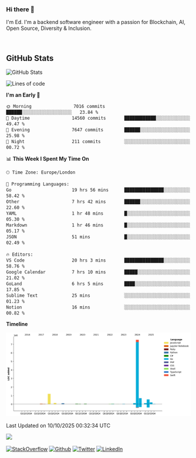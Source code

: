 ### Hi there 👋
 I'm Ed. I'm a backend software engineer with a passion for Blockchain, AI, Open Source, Diversity & Inclusion.

<br />

<h2>GitHub Stats</h2>
<p><img src="https://github-readme-stats.vercel.app/api?username=echarrod&amp;show_icons=true" alt="GitHub Stats"></p>

<!--START_SECTION:waka-->
![Lines of code](https://img.shields.io/badge/From%20Hello%20World%20I%27ve%20Written-10.8%20million%20lines%20of%20code-blue)

**I'm an Early 🐤** 

```text
🌞 Morning                7016 commits        ██████░░░░░░░░░░░░░░░░░░░   23.84 % 
🌆 Daytime                14560 commits       ████████████░░░░░░░░░░░░░   49.47 % 
🌃 Evening                7647 commits        ██████░░░░░░░░░░░░░░░░░░░   25.98 % 
🌙 Night                  211 commits         ░░░░░░░░░░░░░░░░░░░░░░░░░   00.72 % 
```


📊 **This Week I Spent My Time On** 

```text
🕑︎ Time Zone: Europe/London

💬 Programming Languages: 
Go                       19 hrs 56 mins      ███████████████░░░░░░░░░░   58.42 % 
Other                    7 hrs 42 mins       ██████░░░░░░░░░░░░░░░░░░░   22.60 % 
YAML                     1 hr 48 mins        █░░░░░░░░░░░░░░░░░░░░░░░░   05.30 % 
Markdown                 1 hr 46 mins        █░░░░░░░░░░░░░░░░░░░░░░░░   05.17 % 
JSON                     51 mins             █░░░░░░░░░░░░░░░░░░░░░░░░   02.49 % 

🔥 Editors: 
VS Code                  20 hrs 3 mins       ███████████████░░░░░░░░░░   58.76 % 
Google Calendar          7 hrs 10 mins       █████░░░░░░░░░░░░░░░░░░░░   21.02 % 
GoLand                   6 hrs 5 mins        ████░░░░░░░░░░░░░░░░░░░░░   17.85 % 
Sublime Text             25 mins             ░░░░░░░░░░░░░░░░░░░░░░░░░   01.23 % 
Notion                   16 mins             ░░░░░░░░░░░░░░░░░░░░░░░░░   00.82 % 
```

**Timeline**

![Lines of Code chart](https://raw.githubusercontent.com/echarrod/echarrod/main/assets/bar_graph.png)


 Last Updated on 10/10/2025 00:32:34 UTC
<!--END_SECTION:waka-->

![](https://komarev.com/ghpvc/?username=echarrod)

<p>
<a href="https://stackoverflow.com/users/1014632/ech" target="_blank"><img alt="StackOverflow" src="https://img.shields.io/badge/-Stackoverflow-FE7A16?style=for-the-badge&logo=stack-overflow&logoColor=white" /></a> 
<a href="https://github.com/echarrod" target="_blank"><img alt="Github" src="https://img.shields.io/badge/GitHub-%2312100E.svg?&style=for-the-badge&logo=Github&logoColor=white" /></a> 
<a href="https://twitter.com/e_harrod" target="_blank"><img alt="Twitter" src="https://img.shields.io/badge/twitter-%231DA1F2.svg?&style=for-the-badge&logo=twitter&logoColor=white" /></a> 
<a href="https://www.linkedin.com/in/ed-harrod" target="_blank"><img alt="LinkedIn" src="https://img.shields.io/badge/linkedin-%230077B5.svg?&style=for-the-badge&logo=linkedin&logoColor=white" /></a>
